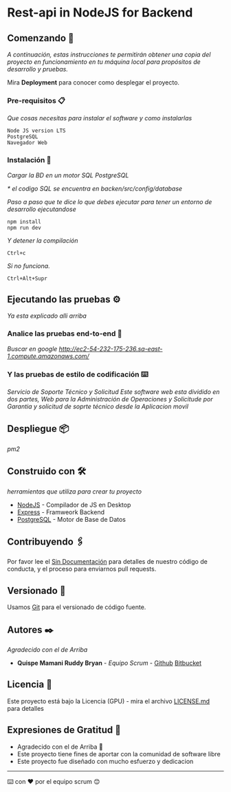 # Rest-api in NodeJS for Backend

## Comenzando 🚀

_A continuación, estas instrucciones te permitirán obtener una copia del proyecto en funcionamiento en tu máquina local para propósitos de desarrollo y pruebas._

Mira **Deployment** para conocer como desplegar el proyecto.


### Pre-requisitos 📋

_Que cosas necesitas para instalar el software y como instalarlas_

```
Node JS version LTS
PostgreSQL
Navegador Web
```

### Instalación 🔧

_Cargar la BD en un motor SQL PostgreSQL_

_* el codigo SQL se encuentra en backen/src/config/database_

_Paso a paso que te dice lo que debes ejecutar para tener un entorno de desarrollo ejecutandose_


```
npm install
npm run dev
```

_Y detener la compilación_

```
Ctrl+c
```
_Si no funciona._

```
Ctrl+Alt+Supr
```

## Ejecutando las pruebas ⚙️

_Ya esta explicado alli arriba_

### Analice las pruebas end-to-end 🔩

_Buscar en google http://ec2-54-232-175-236.sa-east-1.compute.amazonaws.com/_


### Y las pruebas de estilo de codificación ⌨️

_Servicio de Soporte Técnico y Solicitud_
_Este software web esta dividido en dos partes, Web para la Administración de Operaciones y Solicitude por Garantia y solicitud de soprte técnico desde la Aplicacion movil_


## Despliegue 📦

_pm2_

## Construido con 🛠️

_herramientas que utiliza para crear tu proyecto_

* [NodeJS](https://nodejs.org/en/) - Compilador de JS en Desktop
* [Express](http://RestTeamJS.com/) - Framweork Backend
* [PostgreSQL](https://www.postgresql.org/) - Motor de Base de Datos

## Contribuyendo 🖇️

Por favor lee el [Sin Documentación](https://google.com) para detalles de nuestro código de conducta, y el proceso para enviarnos pull requests.

## Versionado 📌

Usamos [Git](http://git.org/) para el versionado de código fuente.

## Autores ✒️

_Agradecido con el de Arriba_

* **Quispe Mamani Ruddy Bryan** - *Equipo Scrum* - [Github](https://github.com/RuddyQuispe) [Bitbucket](https://bitbucket.org/dashboard/repositories)

## Licencia 📄

Este proyecto está bajo la Licencia (GPU) - mira el archivo [LICENSE.md](LICENSE.md) para detalles

## Expresiones de Gratitud 🎁

* Agradecido con el de Arriba 📢
* Este proyecto tiene fines de aportar con la comunidad de software libre
* Este proyecto fue diseñado con mucho esfuerzo y dedicacion

---
⌨️ con ❤️ por el equipo scrum 😊
